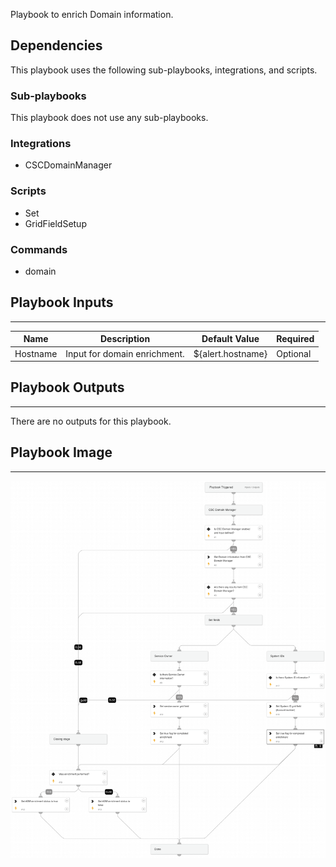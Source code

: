 Playbook to enrich Domain information.

## Dependencies

This playbook uses the following sub-playbooks, integrations, and scripts.

### Sub-playbooks

This playbook does not use any sub-playbooks.

### Integrations

* CSCDomainManager

### Scripts

* Set
* GridFieldSetup

### Commands

* domain

## Playbook Inputs

---

| **Name** | **Description** | **Default Value** | **Required** |
| --- | --- | --- | --- |
| Hostname | Input for domain enrichment. | ${alert.hostname} | Optional |

## Playbook Outputs

---
There are no outputs for this playbook.

## Playbook Image

---

![Cortex ASM - Domain Enrichment](../doc_files/Cortex_ASM_-_Domain_Enrichment.png)
